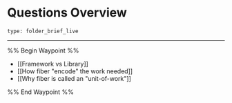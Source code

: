 # Questions Overview
 
```ccard
type: folder_brief_live
```
 
---

%% Begin Waypoint %%
- [[Framework vs Library]]
- [[How fiber "encode" the work needed]]
- [[Why fiber is called an "unit-of-work"]]

%% End Waypoint %%
